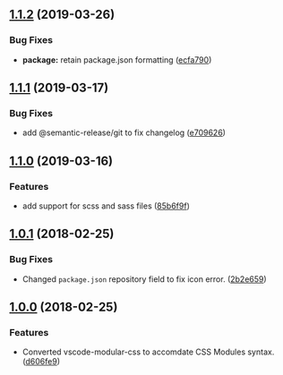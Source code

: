 ## [1.1.2](https://github.com/AndrewLeedham/vscode-css-modules/compare/v1.1.1...v1.1.2) (2019-03-26)


### Bug Fixes

* **package:** retain package.json formatting ([ecfa790](https://github.com/AndrewLeedham/vscode-css-modules/commit/ecfa790))

## [1.1.1](https://github.com/AndrewLeedham/vscode-css-modules/compare/v1.1.0...v1.1.1) (2019-03-17)


### Bug Fixes

* add @semantic-release/git to fix changelog ([e709626](https://github.com/AndrewLeedham/vscode-css-modules/commit/e709626))


## [1.1.0](https://github.com/AndrewLeedham/vscode-css-modules/compare/v1.0.1...v1.1.0) (2019-03-16)


### Features

* add support for scss and sass files ([85b6f9f](https://github.com/AndrewLeedham/vscode-css-modules/commit/85b6f9f))


## [1.0.1](https://github.com/AndrewLeedham/vscode-css-modules/compare/v1.1.0...v1.0.1) (2018-02-25)


### Bug Fixes

* Changed `package.json` repository field to fix icon error. ([2b2e659](https://github.com/AndrewLeedham/vscode-css-modules/commit/2b2e659))


## [1.0.0](https://github.com/AndrewLeedham/vscode-css-modules/commit/d606fe9) (2018-02-25)


### Features
* Converted vscode-modular-css to accomdate CSS Modules syntax. ([d606fe9](https://github.com/AndrewLeedham/vscode-css-modules/commit/d606fe9))

